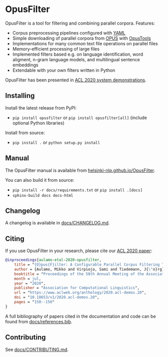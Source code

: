 # OpusFilter

OpusFilter is a tool for filtering and combining parallel corpora. Features:

* Corpus preprocessing pipelines configured with [YAML](https://yaml.org/)
* Simple downloading of parallel corpora from [OPUS](http://opus.nlpl.eu/) with [OpusTools](https://github.com/Helsinki-NLP/OpusTools)
* Implementations for many common text file operations on parallel files
* Memory-efficient processing of large files
* Implemented filters based e.g. on language identification, word aligment, n-gram language models, and multilingual sentence embeddings
* Extendable with your own filters written in Python

OpusFilter has been presented in [ACL 2020 system demonstrations](https://www.aclweb.org/anthology/2020.acl-demos.20).

## Installing

Install the latest release from PyPI:

* `pip install opusfilter` or `pip install opusfilter[all]` (include optional Python libraries)

Install from source:

* `pip install .` or `python setup.py install`

## Manual

The OpusFilter manual is available from [helsinki-nlp.github.io/OpusFilter](https://helsinki-nlp.github.io/OpusFilter/).

You can also build it from source:

* `pip install -r docs/requirements.txt` or  `pip install .[docs]`
* `sphinx-build docs docs-html`

## Changelog

A changelog is available in [docs/CHANGELOG.md](docs/CHANGELOG.md).

## Citing

If you use OpusFilter in your research, please cite our [ACL 2020 paper](https://www.aclweb.org/anthology/2020.acl-demos.20):

```bibtex
@inproceedings{aulamo-etal-2020-opusfilter,
    title = "{O}pus{F}ilter: A Configurable Parallel Corpus Filtering Toolbox",
    author = {Aulamo, Mikko and Virpioja, Sami and Tiedemann, J{\"o}rg},
    booktitle = "Proceedings of the 58th Annual Meeting of the Association for Computational Linguistics: System Demonstrations",
    month = jul,
    year = "2020",
    publisher = "Association for Computational Linguistics",
    url = "https://www.aclweb.org/anthology/2020.acl-demos.20",
    doi = "10.18653/v1/2020.acl-demos.20",
    pages = "150--156"
}
```

A full bibliography of papers cited in the documentation and code can be found from [docs/references.bib](docs/references.bib).

## Contributing

See [docs/CONTRIBUTING.md](docs/CONTRIBUTING.md).
